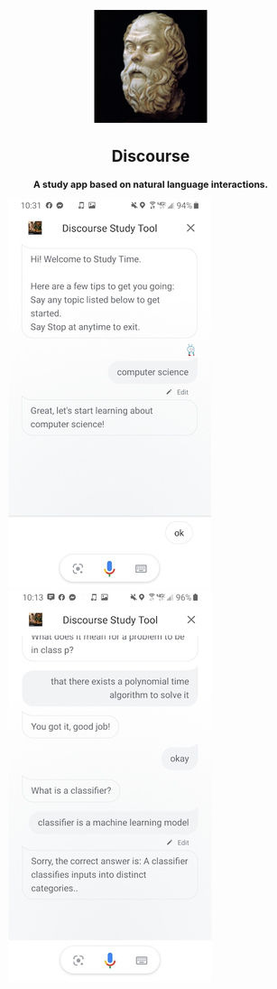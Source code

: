 <p align="center">
  <img width=200 src="socrates.jpg">
</p>  

<h1 align="center">Discourse</h1>

<h3 align="center">A study app based on natural language interactions.</h3>


![alt text](screenshot1.jpg "Discourse welcoming the user to a new study session")
![alt text](screenshot2.jpg "Discourse asking some questions and evaluating user response")
